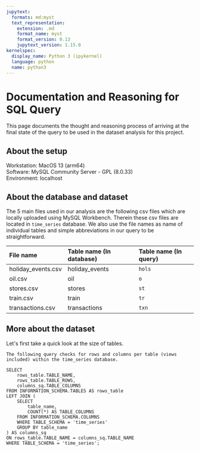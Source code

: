 ```yaml
---
jupytext:
  formats: md:myst
  text_representation:
    extension: .md
    format_name: myst
    format_version: 0.13
    jupytext_version: 1.15.0
kernelspec:
  display_name: Python 3 (ipykernel)
  language: python
  name: python3
---
```


# Documentation and Reasoning for SQL Query

This page documents the thought and reasoning process of arriving at the final state of the query to be used in the dataset analysis for this project.

## About the setup

Workstation: MacOS 13 (arm64)<br>
Software: MySQL Community Server - GPL (8.0.33)<br>
Environment: localhost

## About the database and dataset

The 5 main files used in our analysis are the following csv files which are locally uploaded using MySQL Workbench. Therein these csv files are located in `time_series` database. We also use the file names as name of individual tables and simple abbreviations in our query to be straightforward.


| File name | Table name (In database) | Table name (In query)
| :--- | :--- | :---
| holiday_events.csv | holiday_events | `hols`
| oil.csv | oil | `o`
| stores.csv | stores | `st`
| train.csv | train | `tr`
| transactions.csv | transactions | `txn`

## More about the dataset

Let's first take a quick look at the size of tables.

```{admonition} Query explanation
The following query checks for rows and columns per table (views included) within the time_series database.
```

```{code-cell}
SELECT 
	rows_table.TABLE_NAME,
    rows_table.TABLE_ROWS,
    columns_sq.TABLE_COLUMNS
FROM INFORMATION_SCHEMA.TABLES AS rows_table
LEFT JOIN (
	SELECT
		table_name,
		COUNT(*) AS TABLE_COLUMNS
	FROM INFORMATION_SCHEMA.COLUMNS
	WHERE TABLE_SCHEMA = 'time_series'
	GROUP BY table_name
) AS columns_sq
ON rows_table.TABLE_NAME = columns_sq.TABLE_NAME
WHERE TABLE_SCHEMA = 'time_series';
```
